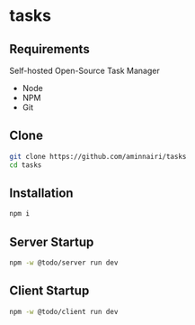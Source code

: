 # tasks

## Requirements
Self-hosted Open-Source Task Manager

- Node
- NPM
- Git

## Clone

```bash
git clone https://github.com/aminnairi/tasks
cd tasks
```

## Installation

```bash
npm i
```

## Server Startup

```bash
npm -w @todo/server run dev
```

## Client Startup

```bash
npm -w @todo/client run dev
```